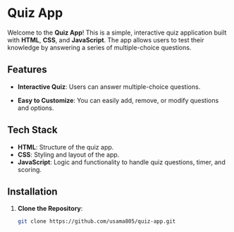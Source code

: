 

# Quiz App

Welcome to the **Quiz App**! This is a simple, interactive quiz application built with **HTML**, **CSS**, and **JavaScript**. The app allows users to test their knowledge by answering a series of multiple-choice questions.

## Features

- **Interactive Quiz**: Users can answer multiple-choice questions.

- **Easy to Customize**: You can easily add, remove, or modify questions and options.

## Tech Stack

- **HTML**: Structure of the quiz app.
- **CSS**: Styling and layout of the app.
- **JavaScript**: Logic and functionality to handle quiz questions, timer, and scoring.

## Installation

1. **Clone the Repository**:
   ```bash
   git clone https://github.com/usama805/quiz-app.git

